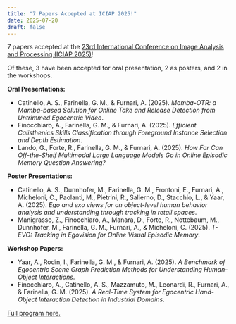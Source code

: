 ```yaml
---
title: "7 Papers Accepted at ICIAP 2025!"
date: 2025-07-20
draft: false
---
```


7 papers accepted at the <a href="https://www.iciap.org/">23rd International Conference on Image Analysis and Processing (ICIAP 2025)</a>!

Of these, 3 have been accepted for oral presentation, 2 as posters, and 2 in the workshops.

**Oral Presentations:**
<ul>
    <li>Catinello, A. S., Farinella, G. M., & Furnari, A. (2025). <i>Mamba-OTR: a Mamba-based Solution for Online Take and Release Detection from Untrimmed Egocentric Video</i>.</li>
    <li>Finocchiaro, A., Farinella, G. M., & Furnari, A. (2025). <i>Efficient Calisthenics Skills Classification through Foreground Instance Selection and Depth Estimation</i>.</li>
    <li>Lando, G., Forte, R., Farinella, G. M., & Furnari, A. (2025). <i>How Far Can Off-the-Shelf Multimodal Large Language Models Go in Online Episodic Memory Question Answering?</i></li>
</ul>

**Poster Presentations:**
<ul>
    <li>Catinello, A. S., Dunnhofer, M., Farinella, G. M., Frontoni, E., Furnari, A., Micheloni, C., Paolanti, M., Pietrini, R., Salierno, D., Stacchio, L., & Yaar, A. (2025). <i>Ego and exo views for an object-level human behavior analysis and understanding through tracking in retail spaces</i>.</li>
    <li>Manigrasso, Z., Finocchiaro, A., Manara, D., Forte, R., Nottebaum, M., Dunnhofer, M., Farinella, G. M., Furnari, A., & Micheloni, C. (2025). <i>T-EVO: Tracking in Egovision for Online Visual Episodic Memory</i>.</li>
</ul>

**Workshop Papers:**
<ul>
    <li>Yaar, A., Rodin, I., Farinella, G. M., & Furnari, A. (2025). <i>A Benchmark of Egocentric Scene Graph Prediction Methods for Understanding Human-Object Interactions</i>.</li>
    <li>Finocchiaro, A., Catinello, A. S., Mazzamuto, M., Leonardi, R., Furnari, A., & Farinella, G. M. (2025). <i>A Real-Time System for Egocentric Hand-Object Interaction Detection in Industrial Domains</i>.</li>
</ul>

<a href="https://www.iciap.org/program/conference-program" target="_blank">Full program here.</a>